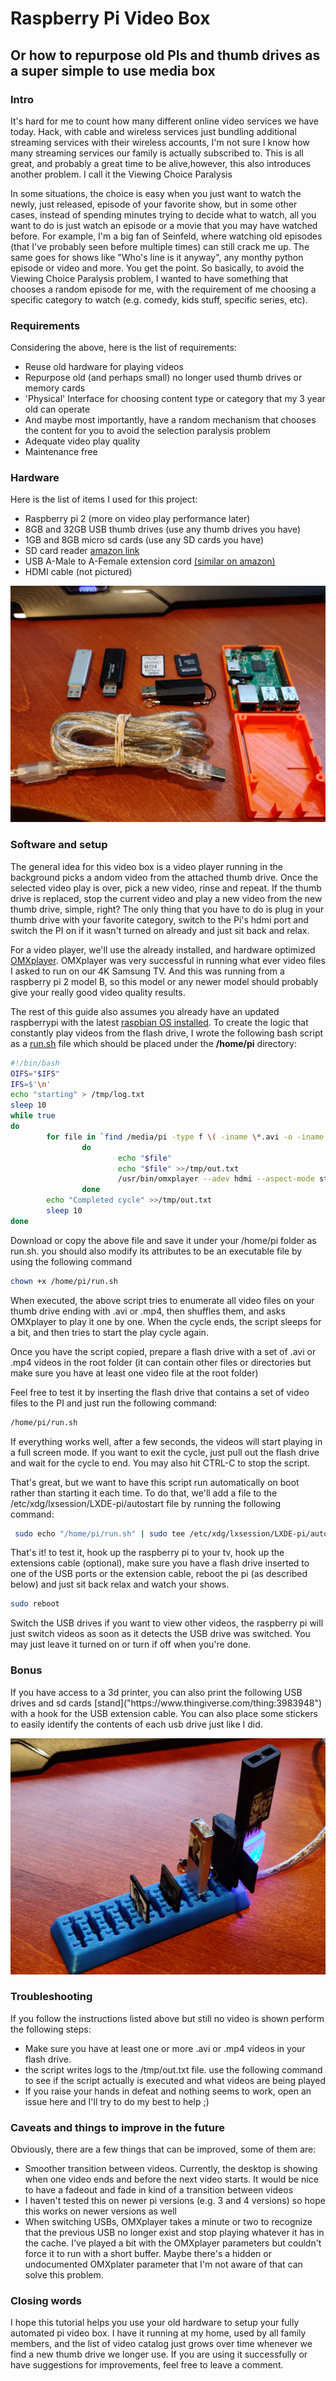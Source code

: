 Raspberry Pi Video Box
=========================
<h2>Or how to repurpose old PIs and thumb drives as a super simple to use media box</h2>
<h3>Intro</h3>
It's hard for me to count how many different online video services we have today. Hack, with cable and wireless services just bundling additional streaming services with their wireless accounts, I'm not sure I know how many streaming services our family is actually subscribed to. This is all great, and probably a great time to be alive,however, this also introduces another problem. I call it the Viewing Choice Paralysis

In some situations, the choice is easy when you just want to watch the newly, just released, episode of your favorite show, but in some other cases, instead of spending minutes trying to decide what to watch, all you want to do is just watch an episode or a movie that you may have watched before. For example, I'm a big fan of Seinfeld, where watching old episodes (that I've probably seen before multiple times) can still crack me up. The same goes for shows like "Who's line is it anyway", any monthy python episode or video and more. You get the point. So basically, to avoid the Viewing Choice Paralysis problem, I wanted to have something that chooses a random episode for me, with the requirement of me choosing a specific category to watch (e.g. comedy, kids stuff, specific series, etc).

<h3>Requirements</h3>
Considering the above, here is the list of requirements:

+ Reuse old hardware for playing videos 
+ Repurpose old (and perhaps small) no longer used thumb drives or memory cards 
+ 'Physical' Interface for choosing content type or category that my 3 year old can operate
+ And maybe most importantly, have a random mechanism that chooses the content for you to avoid the selection paralysis problem 
+ Adequate video play quality
+ Maintenance free

<h3>Hardware</h3>
Here is the list of items I used for this project:

+ Raspberry pi 2 (more on video play performance later)
+ 8GB and 32GB USB thumb drives (use any thumb drives you have)
+ 1GB and 8GB micro sd cards (use any SD cards you have)
+ SD card reader [amazon link](https://amzn.to/2KpWiOj)
+ USB A-Male to A-Female  extension cord [(similar on amazon)](https://amzn.to/2NUUf6P)
+ HDMI cable (not pictured)

![components image](https://raw.githubusercontent.com/roiyz/PiVidBox/master/images/components.jpg)

<h3>Software and setup</h3>
The general idea for this video box is a video player running in the background picks a andom video from the attached thumb drive. Once the selected video play is over, pick a new video, rinse and repeat. If the thumb drive is replaced, stop the current video and play a new video from the new thumb drive, simple, right? The only thing that you have to do is plug in your thumb drive with your favorite category, switch to the Pi's hdmi port and switch the PI on if it wasn't turned on already and just sit back and relax. 

For a video player, we'll use the already installed, and hardware optimized  [OMXplayer](https://www.raspberrypi.org/documentation/raspbian/applications/omxplayer.md). OMXplayer was very successful in running what ever video files I asked to run on our 4K Samsung TV. And this was running from a raspberry pi 2 model B, so this model or any newer model should probably give your really good video quality results. 

The rest of this guide also assumes you already have an updated raspberrypi with the latest [raspbian OS installed](https://www.raspberrypi.org/downloads/). To create the logic that constantly play videos from the flash drive, I wrote the following bash script as a [run.sh](https://github.com/roiyz/PiVidBox/blob/master/src/run.sh) file which should be placed under the __/home/pi__ directory:


```bash
#!/bin/bash
OIFS="$IFS"
IFS=$'\n'
echo "starting" > /tmp/log.txt
sleep 10
while true
do
        for file in `find /media/pi -type f \( -iname \*.avi -o -iname \*.mp4 \) | shuf`
                do
                        echo "$file"
                        echo "$file" >>/tmp/out.txt
                        /usr/bin/omxplayer --adev hdmi --aspect-mode stretch --threshold 5 $file
                done
        echo "Completed cycle" >>/tmp/out.txt
        sleep 10
done
```

Download or copy the above file and save it under your /home/pi folder as run.sh. you should also modify its attributes to be an executable file by using the following command
```bash
chown +x /home/pi/run.sh
```
When executed, the above script tries to enumerate all video files on your thumb drive ending with .avi or .mp4, then shuffles them, and asks OMXplayer to play it one by one. When the cycle ends, the script sleeps for a bit, and then tries to start the play cycle again. 

Once you have the script copied, prepare a flash drive with a set of .avi or .mp4 videos in the root folder (it can contain other files or directories but make sure you have at least one video file at the root folder)

Feel free to test it by inserting the flash drive that contains a set of video files to the PI and just run the following command:
```bash
/home/pi/run.sh
```
If everything works well, after a few seconds, the videos will start playing in a full screen mode. If you want to exit the cycle, just pull out the flash drive and wait for the cycle to end. You may also hit CTRL-C to stop the script. 

That's great, but we want to have this script run automatically on boot rather than starting it each time. To do that, we'll add a file to the /etc/xdg/lxsession/LXDE-pi/autostart file by running the following command: 
```bash
 sudo echo "/home/pi/run.sh" | sudo tee /etc/xdg/lxsession/LXDE-pi/autostart
```

That's it! to test it, hook up the raspberry pi to your tv, hook up the extensions cable (optional), make sure you have a flash drive inserted to one of the USB ports or the extension cable, reboot the pi (as described below) and just sit back relax and watch your shows. 

```bash 
sudo reboot
```

Switch the USB drives if you want to view other videos, the raspberry pi will just switch videos as soon as it detects the USB drive was switched. You may just leave it turned on or turn if off when you're done.






<h3>Bonus</h3>
If you have access to a 3d printer, you can also print the following USB drives and sd 
cards [stand]("https://www.thingiverse.com/thing:3983948") with a hook for the USB extension cable. 
You can also place some stickers to easily identify the contents of each usb drive just like I did.

![USB stand](https://raw.githubusercontent.com/roiyz/PiVidBox/master/images/in_action.jpg)


<h3>Troubleshooting</h3>
If you follow the instructions listed above but still no video is shown perform the following steps:

+ Make sure you have at least one or more .avi or .mp4 videos in your flash drive. 
+ the script writes logs to the /tmp/out.txt file. use the following command to see if the script actually is executed and what videos are being played
+ If you raise your hands in defeat and nothing seems to work, open an issue here and I'll try to do my best to help ;)


<h3>Caveats and things to improve in the future</h3>
Obviously, there are a few things that can be improved, some of them are:

+ Smoother transition between videos. Currently, the desktop is showing when one video ends and before the next video starts. It would be nice to have a fadeout and fade in kind of a transition between videos
+ I haven't tested this on newer pi versions (e.g. 3 and 4 versions) so hope this works on newer versions as well
+ When switching USBs, OMXplayer takes a minute or two to recognize that the previous USB no longer exist and stop playing whatever it has in the cache. I've played a bit with the OMXplayer parameters but couldn't force it to run with a short buffer. Maybe there's a hidden or undocumented OMXplater parameter that I'm not aware of that can solve this problem.

<h3>Closing words</h3> 
I hope this tutorial helps you use your old hardware to setup your fully automated pi video box. I have it running at my home, used by all family members, and the list of video catalog just grows over time whenever we find a new thumb drive we longer use. 
If you are using it successfully or have suggestions for improvements, feel free to leave a comment. 
